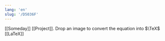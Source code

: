 ```yaml
---
lang: 'en'
slug: '/D5036F'
---
```


[[Someday]] [[Project]]. Drop an image to convert the equation into $\TeX$ [[LaTeX]]
